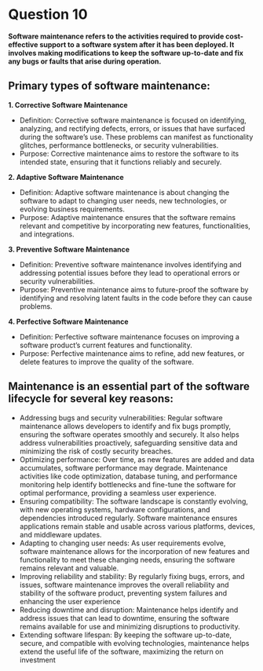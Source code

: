 # Question 10
**Software maintenance refers to the activities required to provide cost-effective support to a software system after it has been deployed. It involves making modifications to keep the software up-to-date and fix any bugs or faults that arise during operation.**  
## Primary types of software maintenance:
**1. Corrective Software Maintenance**
  - Definition: Corrective software maintenance is focused on identifying, analyzing, and rectifying defects, errors, or issues that have surfaced during the software’s use. These problems can manifest as functionality glitches, performance bottlenecks, or security vulnerabilities.
  - Purpose: Corrective maintenance aims to restore the software to its intended state, ensuring that it functions reliably and securely.
   

**2. Adaptive Software Maintenance**
  - Definition: Adaptive software maintenance is about changing the software to adapt to changing user needs, new technologies, or evolving business requirements.
  - Purpose: Adaptive maintenance ensures that the software remains relevant and competitive by incorporating new features, functionalities, and integrations.

**3. Preventive Software Maintenance**
  - Definition: Preventive software maintenance involves identifying and addressing potential issues before they lead to operational errors or security vulnerabilities.
  - Purpose: Preventive maintenance aims to future-proof the software by identifying and resolving latent faults in the code before they can cause problems.
   

**4. Perfective Software Maintenance**
  - Definition: Perfective software maintenance focuses on improving a software product’s current features and functionality.
  - Purpose: Perfective maintenance aims to refine, add new features, or delete features to improve the quality of the software.

## Maintenance is an essential part of the software lifecycle for several key reasons:
  - Addressing bugs and security vulnerabilities: Regular software maintenance allows developers to identify and fix bugs promptly, ensuring the software operates smoothly and securely. It also helps address vulnerabilities proactively, safeguarding sensitive data and minimizing the risk of costly security breaches.
  - Optimizing performance: Over time, as new features are added and data accumulates, software performance may degrade. Maintenance activities like code optimization, database tuning, and performance monitoring help identify bottlenecks and fine-tune the software for optimal performance, providing a seamless user experience.
  - Ensuring compatibility: The software landscape is constantly evolving, with new operating systems, hardware configurations, and dependencies introduced regularly. Software maintenance ensures applications remain stable and usable across various platforms, devices, and middleware updates.
  - Adapting to changing user needs: As user requirements evolve, software maintenance allows for the incorporation of new features and functionality to meet these changing needs, ensuring the software remains relevant and valuable.
  - Improving reliability and stability: By regularly fixing bugs, errors, and issues, software maintenance improves the overall reliability and stability of the software product, preventing system failures and enhancing the user experience
  - Reducing downtime and disruption: Maintenance helps identify and address issues that can lead to downtime, ensuring the software remains available for use and minimizing disruptions to productivity.
  - Extending software lifespan: By keeping the software up-to-date, secure, and compatible with evolving technologies, maintenance helps extend the useful life of the software, maximizing the return on investment

